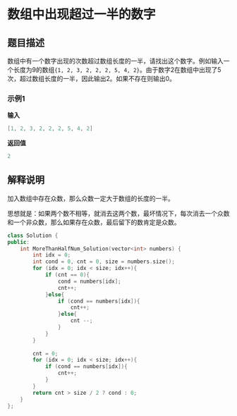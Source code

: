 # 数组中出现超过一半的数字

## 题目描述

数组中有一个数字出现的次数超过数组长度的一半，请找出这个数字。例如输入一个长度为$9$的数组```{1, 2, 3, 2, 2, 2, 5, 4, 2}```。由于数字$2$在数组中出现了$5$次，超过数组长度的一半，因此输出$2$。如果不存在则输出$0$。

### 示例1

**输入**
```C++
[1, 2, 3, 2, 2, 2, 5, 4, 2]
```
**返回值**
```C++
2
```

## 解释说明

加入数组中存在众数，那么众数一定大于数组的长度的一半。

思想就是：如果两个数不相等，就消去这两个数，最坏情况下，每次消去一个众数和一个非众数，那么如果存在众数，最后留下的数肯定是众数。


```C++
class Solution {
public:
    int MoreThanHalfNum_Solution(vector<int> numbers) {
        int idx = 0;
        int cond = 0, cnt = 0, size = numbers.size();
        for (idx = 0; idx < size; idx++){
            if (cnt == 0){
                cond = numbers[idx];
                cnt++;
            }else{
                if (cond == numbers[idx]){
                    cnt++;
                }else{
                    cnt --;
                }
            }
        }
        
        cnt = 0;
        for (idx = 0; idx < size; idx++){
            if (cond == numbers[idx]){
                cnt++;
            }
        }
        return cnt > size / 2 ? cond : 0;
    }
};
```